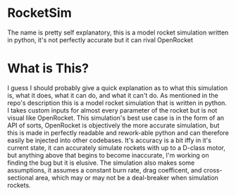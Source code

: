 # RocketSim
The name is pretty self explanatory, this is a model rocket simulation written in python, it's not perfectly accurate but it can rival OpenRocket

# What is This?
I guess I should probably give a quick explanation as to what this simulation is, what it does, what it can do, and what it can't do. As mentioned in the repo's 
description this is a model rocket simulation that is written in python. I takes custom inputs for almost every parameter of the rocket but is not visual like 
OpenRocket. This simulation's best use case is in the form of an API of sorts, OpenRocket is objectively the more accurate simulation, but this is made in 
perfectly readable and rework-able python and can therefore easily be injected into other codebases. It's accuracy is a bit iffy in it's current state, it can 
accurately simulate rockets with up to a D-class motor, but anything above that begins to become inaccurate, I'm working on finding the bug but it is elusive. 
The simulation also makes some assumptions, it assumes a constant burn rate, drag coefficent, and cross-sectional area, which may or may not be a deal-breaker when simulation rockets.
